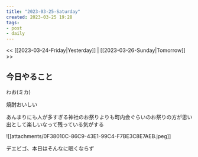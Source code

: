 ```yaml
---
title: "2023-03-25-Saturday"
created: 2023-03-25 19:28
tags:
- post
- daily
---
```


<< [[2023-03-24-Friday|Yesterday]] | [[2023-03-26-Sunday|Tomorrow]] >>

## 今日やること

わお(ミカ)

焼酎おいしい

あんまりにも人が多すぎる神社のお祭りよりも町内会ぐらいのお祭りの方が思い出として楽しいなって残っている気がする

![[attachments/0F38010C-86C9-43E1-99C4-F7BE3C8E7AEB.jpeg]]

デエビゴ、本日はそんなに眠くならず